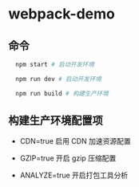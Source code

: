 # webpack-demo

## 命令

```bash
  npm start # 启动开发环境
```

```bash
  npm run dev # 启动开发环境
```

```bash
  npm run build # 构建生产环境
```

## 构建生产环境配置项

- CDN=true 启用 CDN 加速资源配置

- GZIP=true 开启 gzip 压缩配置

- ANALYZE=true 开启打包工具分析
